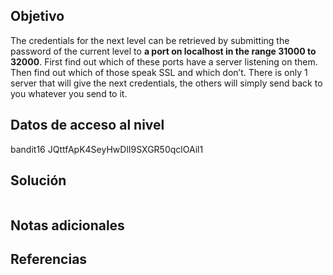 ## Objetivo
The credentials for the next level can be retrieved by submitting the password of the current level to **a port on localhost in the range 31000 to 32000**. First find out which of these ports have a server listening on them. Then find out which of those speak SSL and which don’t. There is only 1 server that will give the next credentials, the others will simply send back to you whatever you send to it.
## Datos de acceso al nivel
bandit16
JQttfApK4SeyHwDlI9SXGR50qclOAil1
## Solución
```

```
## Notas adicionales
## Referencias